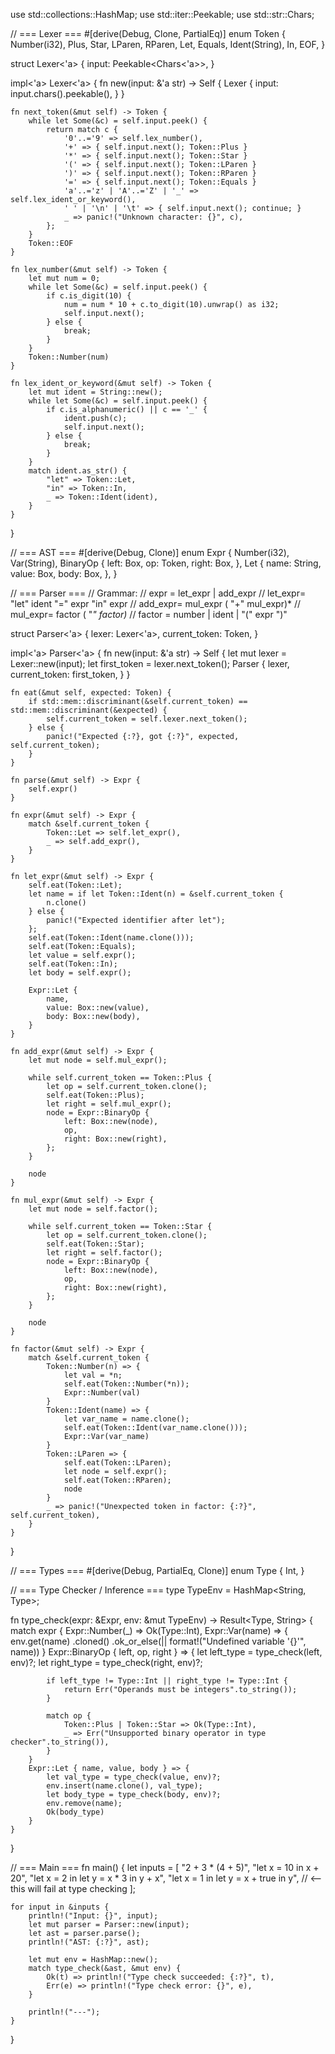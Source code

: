use std::collections::HashMap;
use std::iter::Peekable;
use std::str::Chars;

// === Lexer ===
#[derive(Debug, Clone, PartialEq)]
enum Token {
    Number(i32),
    Plus,
    Star,
    LParen,
    RParen,
    Let,
    Equals,
    Ident(String),
    In,
    EOF,
}

struct Lexer<'a> {
    input: Peekable<Chars<'a>>,
}

impl<'a> Lexer<'a> {
    fn new(input: &'a str) -> Self {
        Lexer {
            input: input.chars().peekable(),
        }
    }
    
    fn next_token(&mut self) -> Token {
        while let Some(&c) = self.input.peek() {
            return match c {
                '0'..='9' => self.lex_number(),
                '+' => { self.input.next(); Token::Plus }
                '*' => { self.input.next(); Token::Star }
                '(' => { self.input.next(); Token::LParen }
                ')' => { self.input.next(); Token::RParen }
                '=' => { self.input.next(); Token::Equals }
                'a'..='z' | 'A'..='Z' | '_' => self.lex_ident_or_keyword(),
                ' ' | '\n' | '\t' => { self.input.next(); continue; }
                _ => panic!("Unknown character: {}", c),
            };
        }
        Token::EOF
    }
    
    fn lex_number(&mut self) -> Token {
        let mut num = 0;
        while let Some(&c) = self.input.peek() {
            if c.is_digit(10) {
                num = num * 10 + c.to_digit(10).unwrap() as i32;
                self.input.next();
            } else {
                break;
            }
        }
        Token::Number(num)
    }
    
    fn lex_ident_or_keyword(&mut self) -> Token {
        let mut ident = String::new();
        while let Some(&c) = self.input.peek() {
            if c.is_alphanumeric() || c == '_' {
                ident.push(c);
                self.input.next();
            } else {
                break;
            }
        }
        match ident.as_str() {
            "let" => Token::Let,
            "in" => Token::In,
            _ => Token::Ident(ident),
        }
    }
}

// === AST ===
#[derive(Debug, Clone)]
enum Expr {
    Number(i32),
    Var(String),
    BinaryOp {
        left: Box<Expr>,
        op: Token,
        right: Box<Expr>,
    },
    Let {
        name: String,
        value: Box<Expr>,
        body: Box<Expr>,
    },
}

// === Parser ===
// Grammar:
// expr    = let_expr | add_expr
// let_expr= "let" ident "=" expr "in" expr
// add_expr= mul_expr ( "+" mul_expr)*
// mul_expr= factor ( "*" factor)*
// factor  = number | ident | "(" expr ")"

struct Parser<'a> {
    lexer: Lexer<'a>,
    current_token: Token,
}

impl<'a> Parser<'a> {
    fn new(input: &'a str) -> Self {
        let mut lexer = Lexer::new(input);
        let first_token = lexer.next_token();
        Parser {
            lexer,
            current_token: first_token,
        }
    }
    
    fn eat(&mut self, expected: Token) {
        if std::mem::discriminant(&self.current_token) == std::mem::discriminant(&expected) {
            self.current_token = self.lexer.next_token();
        } else {
            panic!("Expected {:?}, got {:?}", expected, self.current_token);
        }
    }
    
    fn parse(&mut self) -> Expr {
        self.expr()
    }
    
    fn expr(&mut self) -> Expr {
        match &self.current_token {
            Token::Let => self.let_expr(),
            _ => self.add_expr(),
        }
    }
    
    fn let_expr(&mut self) -> Expr {
        self.eat(Token::Let);
        let name = if let Token::Ident(n) = &self.current_token {
            n.clone()
        } else {
            panic!("Expected identifier after let");
        };
        self.eat(Token::Ident(name.clone()));
        self.eat(Token::Equals);
        let value = self.expr();
        self.eat(Token::In);
        let body = self.expr();
        
        Expr::Let {
            name,
            value: Box::new(value),
            body: Box::new(body),
        }
    }
    
    fn add_expr(&mut self) -> Expr {
        let mut node = self.mul_expr();
        
        while self.current_token == Token::Plus {
            let op = self.current_token.clone();
            self.eat(Token::Plus);
            let right = self.mul_expr();
            node = Expr::BinaryOp {
                left: Box::new(node),
                op,
                right: Box::new(right),
            };
        }
        
        node
    }
    
    fn mul_expr(&mut self) -> Expr {
        let mut node = self.factor();
        
        while self.current_token == Token::Star {
            let op = self.current_token.clone();
            self.eat(Token::Star);
            let right = self.factor();
            node = Expr::BinaryOp {
                left: Box::new(node),
                op,
                right: Box::new(right),
            };
        }
        
        node
    }
    
    fn factor(&mut self) -> Expr {
        match &self.current_token {
            Token::Number(n) => {
                let val = *n;
                self.eat(Token::Number(*n));
                Expr::Number(val)
            }
            Token::Ident(name) => {
                let var_name = name.clone();
                self.eat(Token::Ident(var_name.clone()));
                Expr::Var(var_name)
            }
            Token::LParen => {
                self.eat(Token::LParen);
                let node = self.expr();
                self.eat(Token::RParen);
                node
            }
            _ => panic!("Unexpected token in factor: {:?}", self.current_token),
        }
    }
}

// === Types ===
#[derive(Debug, PartialEq, Clone)]
enum Type {
    Int,
}

// === Type Checker / Inference ===
type TypeEnv = HashMap<String, Type>;

fn type_check(expr: &Expr, env: &mut TypeEnv) -> Result<Type, String> {
    match expr {
        Expr::Number(_) => Ok(Type::Int),
        Expr::Var(name) => {
            env.get(name)
                .cloned()
                .ok_or_else(|| format!("Undefined variable '{}'", name))
        }
        Expr::BinaryOp { left, op, right } => {
            let left_type = type_check(left, env)?;
            let right_type = type_check(right, env)?;
            
            if left_type != Type::Int || right_type != Type::Int {
                return Err("Operands must be integers".to_string());
            }
            
            match op {
                Token::Plus | Token::Star => Ok(Type::Int),
                _ => Err("Unsupported binary operator in type checker".to_string()),
            }
        }
        Expr::Let { name, value, body } => {
            let val_type = type_check(value, env)?;
            env.insert(name.clone(), val_type);
            let body_type = type_check(body, env)?;
            env.remove(name);
            Ok(body_type)
        }
    }
}

// === Main ===
fn main() {
    let inputs = [
        "2 + 3 * (4 + 5)",
        "let x = 10 in x + 20",
        "let x = 2 in let y = x * 3 in y + x",
        "let x = 1 in let y = x + true in y", // <-- this will fail at type checking
    ];
    
    for input in &inputs {
        println!("Input: {}", input);
        let mut parser = Parser::new(input);
        let ast = parser.parse();
        println!("AST: {:?}", ast);
        
        let mut env = HashMap::new();
        match type_check(&ast, &mut env) {
            Ok(t) => println!("Type check succeeded: {:?}", t),
            Err(e) => println!("Type check error: {}", e),
        }
        
        println!("---");
    }
}
